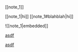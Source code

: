 [[note_1]]

[[note_1|hi]]
[[note_1#blahblah|hi]]

![[note_1|embedded]]

[asdf](note_1)

[asdf](note_1.md)